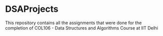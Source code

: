 # DSAProjects
This repository contains all the assignments that were done for the completion of COL106 - Data Structures and Algorithms Course at IIT Delhi
